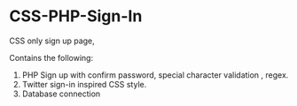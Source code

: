 # CSS-PHP-Sign-In
CSS only sign up page, 


Contains the following:
1. PHP Sign up with confirm password, special character validation , regex.
2. Twitter sign-in inspired CSS style.
3. Database connection
